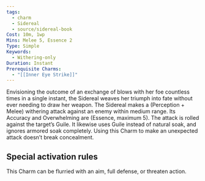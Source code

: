 ```yaml
---
tags:
  - charm
  - Sidereal
  - source/sidereal-book
Cost: 10m, 1wp
Mins: Melee 5, Essence 2
Type: Simple
Keywords:
  - Withering-only
Duration: Instant
Prerequisite Charms:
  - "[[Inner Eye Strike]]"
---
```

Envisioning the outcome of an exchange of blows with her foe countless times in a single instant, the Sidereal weaves her triumph into fate without ever needing to draw her weapon. The Sidereal makes a (Perception + Melee) withering attack against an enemy within medium range. Its Accuracy and Overwhelming are (Essence, maximum 5). The attack is rolled against the target’s Guile. It likewise uses Guile instead of natural soak, and ignores armored soak completely. Using this Charm to make an unexpected attack doesn’t break concealment. 

## Special activation rules

This Charm can be flurried with an aim, full defense, or threaten action.